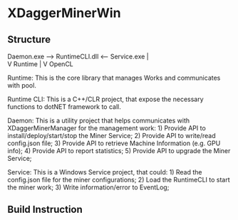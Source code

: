 # XDaggerMinerWin


## Structure

Daemon.exe -->  RuntimeCLI.dll   <--  Service.exe
                    |                
                    V
                  Runtime
                    |
                    V
                  OpenCL
    
Runtime:
    This is the core library that manages Works and communicates with pool.
    
Runtime CLI:
    This is a C++/CLR project, that expose the necessary functions to dotNET framework to call.
    
Daemon:
    This is a utility project that helps communicates with XDaggerMinerManager for the management work:
    1) Provide API to install/deploy/start/stop the Miner Service;
    2) Provide API to write/read config.json file;
    3) Provide API to retrieve Machine Information (e.g. GPU info);
    4) Provide API to report statistics;
    5) Provide API to upgrade the Miner Service;
            
Service:
    This is a Windows Service project, that could:
    1) Read the config.json file for the miner configurations;
    2) Load the RuntimeCLI to start the miner work;
    3) Write information/error to EventLog;
    
    

## Build Instruction
